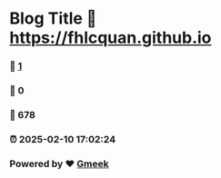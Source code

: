 # Blog Title :link: https://fhlcquan.github.io 
### :page_facing_up: [1](https://fhlcquan.github.io/tag.html) 
### :speech_balloon: 0 
### :hibiscus: 678 
### :alarm_clock: 2025-02-10 17:02:24 
### Powered by :heart: [Gmeek](https://github.com/Meekdai/Gmeek)
